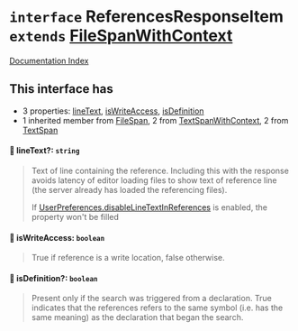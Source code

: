 # `interface` ReferencesResponseItem `extends` [FileSpanWithContext](../interface.FileSpanWithContext/README.md)

[Documentation Index](../README.md)

## This interface has

- 3 properties:
[lineText](#-linetext-string),
[isWriteAccess](#-iswriteaccess-boolean),
[isDefinition](#-isdefinition-boolean)
- 1 inherited member from [FileSpan](../interface.FileSpan/README.md), 2 from [TextSpanWithContext](../interface.TextSpanWithContext/README.md), 2 from [TextSpan](../interface.TextSpan.2/README.md)


#### 📄 lineText?: `string`

> Text of line containing the reference. Including this
> with the response avoids latency of editor loading files
> to show text of reference line (the server already has loaded the referencing files).
> 
> If [UserPreferences.disableLineTextInReferences](../interface.UserPreferences/README.md#-readonly-disablelinetextinreferences-boolean) is enabled, the property won't be filled



#### 📄 isWriteAccess: `boolean`

> True if reference is a write location, false otherwise.



#### 📄 isDefinition?: `boolean`

> Present only if the search was triggered from a declaration.
> True indicates that the references refers to the same symbol
> (i.e. has the same meaning) as the declaration that began the
> search.



